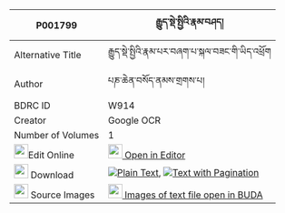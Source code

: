 |P001799|རྒྱུད་སྡེ་སྤྱིའི་རྣམ་བཤད། 
| --- | --- 
|Alternative Title |རྒྱུད་སྡེ་སྤྱིའི་རྣམ་པར་བཞག་པ་སྐལ་བཟང་གི་ཡིད་འཕྲོག
|Author| པཎ་ཆེན་བསོད་ནམས་གྲགས་པ།
|BDRC ID | W914
|Creator | Google OCR
|Number of Volumes| 1
|<img width="25" src="https://img.icons8.com/color/25/000000/edit-property.png">Edit Online| [<img width="25" src="https://avatars.githubusercontent.com/u/45091458?s=200&v=4"> Open in Editor](http://editor.openpecha.org/P001799)
|<img width="25" src="https://img.icons8.com/fluent/48/000000/download-2.png"/>  Download | [![](https://img.icons8.com/color/20/000000/txt.png)Plain Text](https://github.com/Openpecha/P001799/releases/download/v1/gyude_chi_i_namshe_plain_P001799.zip), [![](https://img.icons8.com/color/20/000000/txt.png)Text with Pagination](https://github.com/Openpecha/P001799/releases/download/v1/gyude_chi_i_namshe_pages_P001799.zip)
|<img width="25" src="https://img.icons8.com/plasticine/100/000000/pictures-folder.png"/>  Source Images | [<img width="25" src="https://library.bdrc.io/icons/BUDA-small.svg"> Images of text file open in BUDA](https://library.bdrc.io/show/bdr:W914)